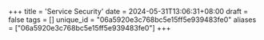 +++
title = 'Service Security'
date = 2024-05-31T13:06:31+08:00
draft = false
tags = []
unique_id = "06a5920e3c768bc5e15ff5e939483fe0"
aliases = ["06a5920e3c768bc5e15ff5e939483fe0"]
+++
